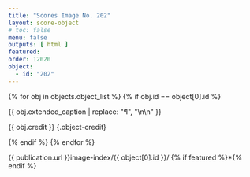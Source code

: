 ```yaml
---
title: "Scores Image No. 202"
layout: score-object
# toc: false
menu: false
outputs: [ html ]
featured: 
order: 12020
object:
  - id: "202"
---
```


{% for obj in objects.object_list %}
{% if obj.id == object[0].id %}

{{ obj.extended_caption | replace: "¶", "\n\n" }}

{{ obj.credit }} {.object-credit}

{% endif %}
{% endfor %}

<div class="object-credit object-url is-print-only">

{{ publication.url }}image-index/{{ object[0].id }}/ {% if featured %}*{% endif %}

</div>
